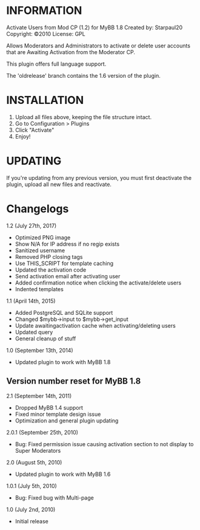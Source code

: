 # INFORMATION #

Activate Users from Mod CP (1.2) for MyBB 1.8
Created by: Starpaul20
Copyright: ©2010
License: GPL

Allows Moderators and Administrators to activate or delete user accounts that are Awaiting Activation from the Moderator CP.

This plugin offers full language support.

The 'oldrelease' branch contains the 1.6 version of the plugin.


# INSTALLATION #

1. Upload all files above, keeping the file structure intact.
2. Go to Configuration > Plugins
3. Click "Activate"
4. Enjoy!


# UPDATING #

If you're updating from any previous version, you must first deactivate the plugin, upload all new files and reactivate.

# Changelogs

1.2 (July 27th, 2017)
- Optimized PNG image
- Show N/A for IP address if no regip exists
- Sanitized username
- Removed PHP closing tags
- Use THIS_SCRIPT for template caching
- Updated the activation code
- Send activation email after activating user
- Added confirmation notice when clicking the activate/delete users
- Indented templates

1.1 (April 14th, 2015)
- Added PostgreSQL and SQLite support
- Changed $mybb->input to $mybb->get_input
- Update awaitingactivation cache when activating/deleting users
- Updated query
- General cleanup of stuff

1.0 (September 13th, 2014)
- Updated plugin to work with MyBB 1.8

## Version number reset for MyBB 1.8 ##

2.1 (September 14th, 2011)
- Dropped MyBB 1.4 support
- Fixed minor template design issue
- Optimization and general plugin updating

2.0.1 (September 25th, 2010)
- Bug: Fixed permission issue causing activation section to not display to Super Moderators

2.0 (August 5th, 2010)
- Updated plugin to work with MyBB 1.6

1.0.1 (July 5th, 2010)
- Bug: Fixed bug with Multi-page

1.0 (July 2nd, 2010)
- Initial release
